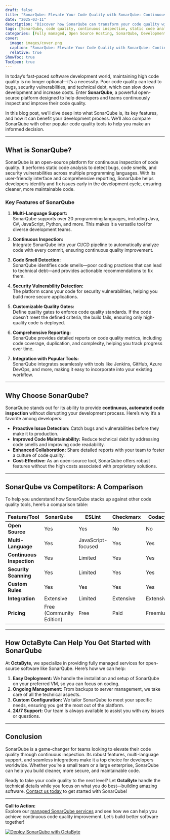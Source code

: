 ```yaml
---
draft: false
title: "SonarQube: Elevate Your Code Quality with SonarQube: Continuous Inspection Made Easy"
date: "2025-03-11"
description: "Discover how SonarQube can transform your code quality with continuous inspection. Learn about its features, benefits, and how it compares to other code quality tools. Perfect for developers and teams aiming for cleaner, more maintainable code."
tags: [SonarQube, code quality, continuous inspection, static code analysis, open source software, code review, SonarQube vs competitors, code quality tools, SonarQube features, SonarQube benefits]
categories: [Fully managed, Open Source Hosting, SonarQube, Development, Dev Ops]
cover:
  image: images/cover.png
  caption: "SonarQube: Elevate Your Code Quality with SonarQube: Continuous Inspection Made Easy"
  relative: true
ShowToc: true
TocOpen: true
---
```



In today’s fast-paced software development world, maintaining high code quality is no longer optional—it’s a necessity. Poor code quality can lead to bugs, security vulnerabilities, and technical debt, which can slow down development and increase costs. Enter **SonarQube**, a powerful open-source platform designed to help developers and teams continuously inspect and improve their code quality.

In this blog post, we’ll dive deep into what SonarQube is, its key features, and how it can benefit your development process. We’ll also compare SonarQube with other popular code quality tools to help you make an informed decision.

---

## What is SonarQube?

SonarQube is an open-source platform for continuous inspection of code quality. It performs static code analysis to detect bugs, code smells, and security vulnerabilities across multiple programming languages. With its user-friendly interface and comprehensive reporting, SonarQube helps developers identify and fix issues early in the development cycle, ensuring cleaner, more maintainable code.

### Key Features of SonarQube

1. **Multi-Language Support:**  
   SonarQube supports over 20 programming languages, including Java, C#, JavaScript, Python, and more. This makes it a versatile tool for diverse development teams.

2. **Continuous Inspection:**  
   Integrate SonarQube into your CI/CD pipeline to automatically analyze code with every commit, ensuring continuous quality improvement.

3. **Code Smell Detection:**  
   SonarQube identifies code smells—poor coding practices that can lead to technical debt—and provides actionable recommendations to fix them.

4. **Security Vulnerability Detection:**  
   The platform scans your code for security vulnerabilities, helping you build more secure applications.

5. **Customizable Quality Gates:**  
   Define quality gates to enforce code quality standards. If the code doesn’t meet the defined criteria, the build fails, ensuring only high-quality code is deployed.

6. **Comprehensive Reporting:**  
   SonarQube provides detailed reports on code quality metrics, including code coverage, duplication, and complexity, helping you track progress over time.

7. **Integration with Popular Tools:**  
   SonarQube integrates seamlessly with tools like Jenkins, GitHub, Azure DevOps, and more, making it easy to incorporate into your existing workflow.

---

## Why Choose SonarQube?

SonarQube stands out for its ability to provide **continuous, automated code inspection** without disrupting your development process. Here’s why it’s a favorite among developers:

- **Proactive Issue Detection:** Catch bugs and vulnerabilities before they make it to production.
- **Improved Code Maintainability:** Reduce technical debt by addressing code smells and improving code readability.
- **Enhanced Collaboration:** Share detailed reports with your team to foster a culture of code quality.
- **Cost-Effective:** As an open-source tool, SonarQube offers robust features without the high costs associated with proprietary solutions.

---

## SonarQube vs Competitors: A Comparison

To help you understand how SonarQube stacks up against other code quality tools, here’s a comparison table:

| Feature/Tool          | SonarQube             | ESLint                | Checkmarx             | Codacy                |
|------------------------|-----------------------|-----------------------|-----------------------|-----------------------|
| **Open Source**        | Yes                   | Yes                   | No                    | No                    |
| **Multi-Language**     | Yes                   | JavaScript-focused    | Yes                   | Yes                   |
| **Continuous Inspection** | Yes                | Limited               | Yes                   | Yes                   |
| **Security Scanning**  | Yes                   | Limited               | Yes                   | Yes                   |
| **Custom Rules**       | Yes                   | Yes                   | Yes                   | Yes                   |
| **Integration**        | Extensive             | Limited               | Extensive             | Extensive             |
| **Pricing**            | Free (Community Edition) | Free               | Paid                  | Freemium              |

---

## How OctaByte Can Help You Get Started with SonarQube

At **OctaByte**, we specialize in providing fully managed services for open-source software like SonarQube. Here’s how we can help:

1. **Easy Deployment:** We handle the installation and setup of SonarQube on your preferred VM, so you can focus on coding.
2. **Ongoing Management:** From backups to server management, we take care of all the technical aspects.
3. **Custom Configuration:** We tailor SonarQube to meet your specific needs, ensuring you get the most out of the platform.
4. **24/7 Support:** Our team is always available to assist you with any issues or questions.

---

## Conclusion

SonarQube is a game-changer for teams looking to elevate their code quality through continuous inspection. Its robust features, multi-language support, and seamless integrations make it a top choice for developers worldwide. Whether you’re a small team or a large enterprise, SonarQube can help you build cleaner, more secure, and maintainable code.

Ready to take your code quality to the next level? Let **OctaByte** handle the technical details while you focus on what you do best—building amazing software. [Contact us today](https://octabyte.io) to get started with SonarQube!

---

**Call to Action:**  
Explore our [managed SonarQube services](https://octabyte.io) and see how we can help you achieve continuous code quality improvement. Let’s build better software together!

[![Deploy SonarQube with OctaByte](/images/deploy-on-octabyte.png)](https://octabyte.io/fully-managed-open-source-services/development/dev-ops/sonarqube)